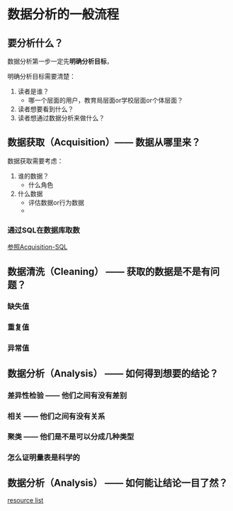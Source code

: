 # 数据分析的一般流程
## 要分析什么？
数据分析第一步一定先**明确分析目标**，

明确分析目标需要清楚：

1. 读者是谁？
    - 哪一个层面的用户，教育局层面or学校层面or个体层面？
2. 读者想要看到什么？
3. 读者想通过数据分析来做什么？
## 数据获取（Acquisition）—— 数据从哪里来？
数据获取需要考虑：

1. 谁的数据？
    - 什么角色
2. 什么数据
    - 评估数据or行为数据
    - 
### 通过SQL在数据库取数
[参照Acquisition-SQL](https://github.com/WXLabs-Data/Data_Analysis_Visualization/blob/main/Acquisition/SQL.md)
## 数据清洗（Cleaning） —— 获取的数据是不是有问题？
### 缺失值
### 重复值
### 异常值
## 数据分析（Analysis） —— 如何得到想要的结论？
### 差异性检验 —— 他们之间有没有差别
### 相关 —— 他们之间有没有关系
### 聚类 —— 他们是不是可以分成几种类型
### 怎么证明量表是科学的
## 数据分析（Analysis） —— 如何能让结论一目了然？
[resource list](https://github.com/WXLabs-Data/Data_Analysis_Visualization/blob/main/Visualization/resources_list.md)
